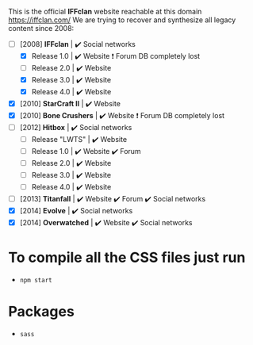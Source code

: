 This is the official **IFFclan** website reachable at this domain https://iffclan.com/ We are trying to recover and synthesize all legacy content since 2008:
- [ ] [2008] **IFFclan** | :heavy_check_mark: Social networks
    - [x] Release 1.0 | :heavy_check_mark: Website :heavy_exclamation_mark: Forum DB completely lost
    - [ ] Release 2.0 | :heavy_check_mark: Website
    - [x] Release 3.0 | :heavy_check_mark: Website
    - [x] Release 4.0 | :heavy_check_mark: Website
- [x] [2010] **StarCraft II** | :heavy_check_mark: Website
- [x] [2010] **Bone Crushers** | :heavy_check_mark: Website :heavy_exclamation_mark: Forum DB completely lost
- [ ] [2012] **Hitbox** | :heavy_check_mark: Social networks
    - [ ] Release "LWTS" | :heavy_check_mark: Website
    - [ ] Release 1.0 | :heavy_check_mark: Website :heavy_check_mark: Forum
    - [ ] Release 2.0 | :heavy_check_mark: Website
    - [ ] Release 3.0 | :heavy_check_mark: Website
    - [ ] Release 4.0 | :heavy_check_mark: Website
- [ ] [2013] **Titanfall** | :heavy_check_mark: Website :heavy_check_mark: Forum :heavy_check_mark: Social networks
- [x] [2014] **Evolve** | :heavy_check_mark: Social networks
- [x] [2014] **Overwatched** | :heavy_check_mark: Website :heavy_check_mark: Social networks

# To compile all the CSS files just run
- `npm start`

# Packages
- `sass`
